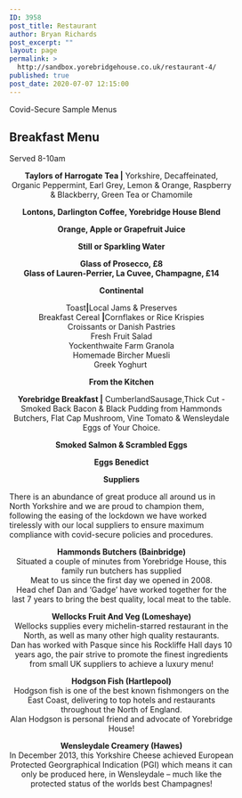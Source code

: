 ```yaml
---
ID: 3958
post_title: Restaurant
author: Bryan Richards
post_excerpt: ""
layout: page
permalink: >
  http://sandbox.yorebridgehouse.co.uk/restaurant-4/
published: true
post_date: 2020-07-07 12:15:00
---
```

<div class="section-title section-title-followed-by-content">
<p>Covid-Secure Sample Menus</p>
<h2>Breakfast Menu</h2>
<p>Served 8-10am</p>

</div>
<div style="width:80%">
<p style="text-align: center;"><strong>Taylors of Harrogate Tea |</strong>
Yorkshire,  Decaffeinated, Organic Peppermint, Earl Grey, Lemon &amp; Orange, Raspberry  &amp; Blackberry, Green Tea or Chamomile</p>
<p style="text-align: center;"><strong>Lontons, Darlington Coffee, Yorebridge House Blend</strong></p>
<p style="text-align: center;"><strong>Orange, Apple or Grapefruit Juice</strong></p>
<p style="text-align: center;"><strong>Still or Sparkling Water</strong></p>
<p style="text-align: center;"><strong>Glass of Prosecco, &pound;8</strong><br>
    <strong>Glass of Lauren-Perrier, La Cuvee, Champagne, &pound;14</strong></p>
<p style="text-align: center;"><strong>Continental</strong></p>
<p style="text-align: center;">Toast<strong>|</strong>Local Jams &amp; Preserves <br>
  Breakfast Cereal <strong>|</strong>Cornflakes  or Rice Krispies<br>
  Croissants or Danish Pastries<br>
  Fresh Fruit Salad <br>
  Yockenthwaite Farm Granola<br>
  Homemade Bircher Muesli <br>
  Greek Yoghurt&nbsp; </p>
<p style="text-align: center;"><strong>From the Kitchen</strong></p>
<p style="text-align: center;"><strong>Yorebridge Breakfast |</strong>
CumberlandSausage,Thick  Cut - Smoked Back Bacon &amp; Black Pudding from Hammonds Butchers, Flat Cap  Mushroom, Vine Tomato &amp; Wensleydale Eggs of Your Choice. </p>
<p style="text-align: center;"><strong>Smoked Salmon  &amp; Scrambled Eggs</strong></p>
<p style="text-align: center;"><strong>Eggs Benedict </strong></p>
<p style="text-align: center;"><strong>Suppliers</strong> </p>
There is an abundance of great produce all around us in North  Yorkshire and we are proud to champion them, following the easing of the  lockdown we have worked tirelessly with our local suppliers to ensure maximum  compliance with covid-secure policies and procedures.
<p style="text-align: center;"><strong>Hammonds  Butchers (Bainbridge)</strong><br>
  Situated a couple of minutes from  Yorebridge House, this family run butchers has supplied<br>
  Meat to us since the first day we opened  in 2008.<br>
  Head chef Dan and &lsquo;Gadge&rsquo; have  worked together for the last 7 years to bring the best quality, local meat to  the table.</p>
<p style="text-align: center;"><strong>Wellocks  Fruit And Veg (Lomeshaye)</strong><br>
  Wellocks supplies every michelin-starred restaurant in the  North, as well as many other high quality restaurants.<br>
  Dan has worked with Pasque since his Rockliffe Hall days 10  years ago, the pair strive to promote the finest ingredients from small UK  suppliers to achieve a luxury menu!</p>
<p style="text-align: center;"><strong>Hodgson  Fish (Hartlepool)</strong><br>
  Hodgson fish is one of the best  known fishmongers on the East Coast, delivering to top hotels and  restaurants throughout the North of England.<br>
  Alan Hodgson is personal friend and advocate of Yorebridge  House!</p>
<p style="text-align: center;"><strong>Wensleydale Creamery  (Hawes)</strong><br>
  In December 2013, this Yorkshire  Cheese achieved European Protected Georgraphical Indication (PGI) which means  it can only be produced here, in Wensleydale &ndash; much like the protected status  of the worlds best Champagnes!</p>
</div>